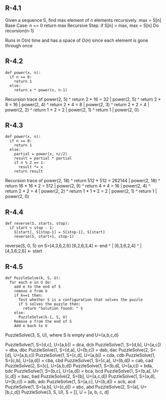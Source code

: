 ## R-4.1
Given a sequence S, find max element of n elements recursively.
max = S[n]
Base Case: n == 0
return max
Recursive Step:
if S[n] > max, max = S[n]
Do recursion(n-1)

Runs in O(n) time and has a space of O(n) since each element is gone through once

## R-4.2
```
def power(x, n):
  if n == 0:
    return 1
  else:
    return x * power(x, n-1)
```
Recursion trace of power(2, 5)
^
return 2 * 16 = 32
|
power(2, 5)
^
return 2 * 8 = 16
|
power(2, 4)
^
return 2 * 4 = 8
|
power(2, 3)
^
return 2 * 2 = 4
|
power(2, 2)
^
return 1 * 2 = 2
|
power(2, 1)
^
return 1
|
power(2, 0)

## R-4.3
```
def power(x, n):
  if n == 0:
    return 1
  else:
    partial = power(x, n//2)
    result = partial * partial
    if n % 2 == 1:
      result *= x
    return result
```
Recursion trace of power(2, 18)
^
return 512 * 512 = 262144
|
power(2, 18)
^
return 16 * 16 * 2 = 512
|
power(2, 9)
^
return 4 * 4 = 16
|
power(2, 4)
^
return 2 * 2 = 4
|
power(2, 2)
^
return 1 * 1 * 2 = 2
|
power(2, 1)
^
return 1
|
power(2, 0)

## R-4.4
```
def reverse(S, starts, stop):
  if start < stop - 1:
    S[start], S[stop-1] = S[stop-1], S[start]
    reverse(S, start+1, stop-1)
```
reverse(S, 0, 5) on S=[4,3,6,2,6]
[6,2,6,3,4] <- end
^
|
[6,3,6,2,4]
^
|
[4,3,6,2,6] <- start

## R-4.5
```
def PuzzleSolve(k, S, U):
  for each e in U do:
    add e to the end of S
    remove e from U
    if k==1 then:
      Test whether S is a configuration that solves the puzzle
      if S solves the puzzle then:
        return "Solution found: " S
    else:
      PuzzleSolve(k-1, S, U)
    Remove e from the end of S
    Add e back to U
```
PuzzleSolve(3, S, U), where S is empty and U={a,b,c,d}

PuzzleSolve(1, S=[d,c], U=[a,b]) = dca, dcb
PuzzleSolve(1, S=[d,b], U=[a,c]) = dba, dbc
PuzzleSolve(1, S=[d,a], U=[b,c]) = dab, dac
PuzzleSolve(2, S=[d], U=[a,b,c])
PuzzleSolve(1, S=[c,d], U=[a,b]) = cda, cdb
PuzzleSolve(1, S=[c,b], U=[a,d]) = cba, cbd
PuzzleSolve(1, S=[c,a], U=[b,d]) = cab, cad
PuzzleSolve(2, S=[c], U=[a,b,d])
PuzzleSolve(1, S=[b,d], U=[a,c]) = bda, bdc
PuzzleSolve(1, S=[b,c], U=[a,d]) = bca, bcd
PuzzleSolve(1, S=[b,a], U=[c,d]) = bac, bad
PuzzleSolve(2, S=[b], U=[a,c,d])
PuzzleSolve(1, S=[a,d], U=[b,c]) = adb, adc
PuzzleSolve(1, S=[a,c], U=[b,d]) = acb, acd
PuzzleSolve(1, S=[a,b], U=[c,d]) = abc, abd
PuzzleSolve(2, S=[a], U=[b,c,d])
PuzzleSolve(3, S, U), S = [], U = [a, b, c, d]
